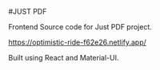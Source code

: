 #JUST PDF

Frontend Source code for Just PDF project. 

https://optimistic-ride-f62e26.netlify.app/

Built using React and Material-UI.
